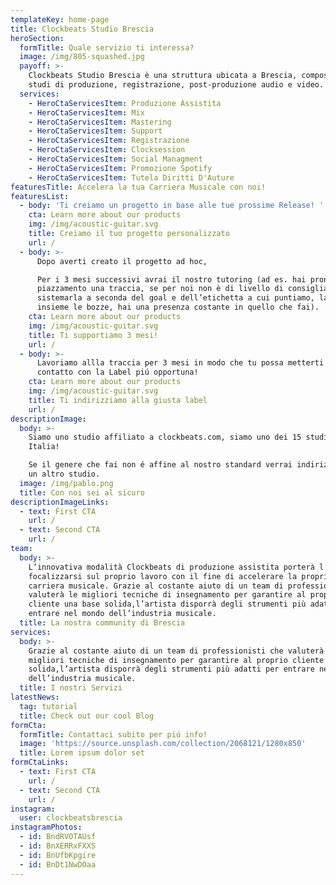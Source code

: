 ```yaml
---
templateKey: home-page
title: Clockbeats Studio Brescia
heroSection:
  formTitle: Quale servizio ti interessa?
  image: /img/805-squashed.jpg
  payoff: >-
    Clockbeats Studio Brescia è una struttura ubicata a Brescia, composta da
    studi di produzione, registrazione, post-produzione audio e video.
  services:
    - HeroCtaServicesItem: Produzione Assistita
    - HeroCtaServicesItem: Mix
    - HeroCtaServicesItem: Mastering
    - HeroCtaServicesItem: Support
    - HeroCtaServicesItem: Registrazione
    - HeroCtaServicesItem: Clocksession
    - HeroCtaServicesItem: Social Managment
    - HeroCtaServicesItem: Promozione Spotify
    - HeroCtaServicesItem: Tutela Diritti D'Auture
featuresTitle: Accelera la tua Carriera Musicale con noi!
featuresList:
  - body: 'Ti creiamo un progetto in base alle tue prossime Release! '
    cta: Learn more about our products
    img: /img/acoustic-guitar.svg
    title: Creiamo il tuo progetto personalizzato
    url: /
  - body: >-
      Dopo averti creato il progetto ad hoc, 

      Per i 3 mesi successivi avrai il nostro tutoring (ad es. hai pronta per il
      piazzamento una traccia, se per noi non è di livello di consigliamo come
      sistemarla a seconda del goal e dell’etichetta a cui puntiamo, lavoriamo
      insieme le bozze, hai una presenza costante in quello che fai).
    cta: Learn more about our products
    img: /img/acoustic-guitar.svg
    title: Ti supportiamo 3 mesi!
    url: /
  - body: >-
      Lavoriamo allla traccia per 3 mesi in modo che tu possa metterti in
      contatto con la Label piú opportuna!
    cta: Learn more about our products
    img: /img/acoustic-guitar.svg
    title: Ti indirizziamo alla giusta label
    url: /
descriptionImage:
  body: >-
    Siamo uno studio affiliato a clockbeats.com, siamo uno dei 15 studi in
    Italia!

    Se il genere che fai non é affine al nostro standard verrai indirizzato in
    un altro studio.
  image: /img/pablo.png
  title: Con noi sei al sicuro
descriptionImageLinks:
  - text: First CTA
    url: /
  - text: Second CTA
    url: /
team:
  body: >-
    L’innovativa modalità Clockbeats di produzione assistita porterà l’artista a
    focalizzarsi sul proprio lavoro con il fine di accelerare la propria
    carriera musicale. Grazie al costante aiuto di un team di professionisti che
    valuterà le migliori tecniche di insegnamento per garantire al proprio
    cliente una base solida,l’artista disporrà degli strumenti più adatti per
    entrare nel mondo dell’industria musicale.
  title: La nostra community di Brescia
services:
  body: >-
    Grazie al costante aiuto di un team di professionisti che valuterà le
    migliori tecniche di insegnamento per garantire al proprio cliente una base
    solida,l’artista disporrà degli strumenti più adatti per entrare nel mondo
    dell’industria musicale.
  title: I nostri Servizi
latestNews:
  tag: tutorial
  title: Check out our cool Blog
formCta:
  formTitle: Contattaci subito per piú info!
  image: 'https://source.unsplash.com/collection/2068121/1280x850'
  title: Lorem ipsum dolor set
formCtaLinks:
  - text: First CTA
    url: /
  - text: Second CTA
    url: /
instagram:
  user: clockbeatsbrescia
instagramPhotos:
  - id: BndRVOTAUsf
  - id: BnXERRxFXXS
  - id: BnUfbKpgire
  - id: BnDt1NwDOaa
---
```


